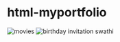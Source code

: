 # html-myportfolio
![movies](https://github.com/user-attachments/assets/70f291b0-3ecd-46ba-a4c0-1582e511f5f7)
![birthday invitation swathi](https://github.com/user-attachments/assets/baecf3d3-ab3c-4f34-93df-8f5fa6d1459e)
